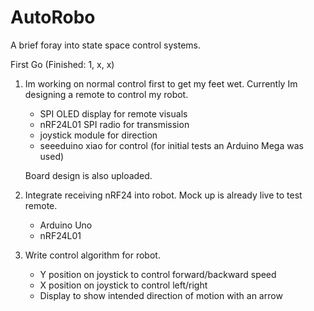# AutoRobo
A brief foray into state space control systems.

First Go (Finished: 1, x, x)
1)  Im working on normal control first to get my feet wet.
    Currently Im designing a remote to control my robot.
      * SPI OLED display for remote visuals
      * nRF24L01 SPI radio for transmission
      * joystick module for direction
      * seeeduino xiao for control (for initial tests an Arduino Mega was used)

    Board design is also uploaded.
    
2) Integrate receiving nRF24 into robot. Mock up is already
   live to test remote.
      * Arduino Uno
      * nRF24L01

3) Write control algorithm for robot.
      * Y position on joystick to control forward/backward speed
      * X position on joystick to control left/right
      * Display to show intended direction of motion with an arrow

